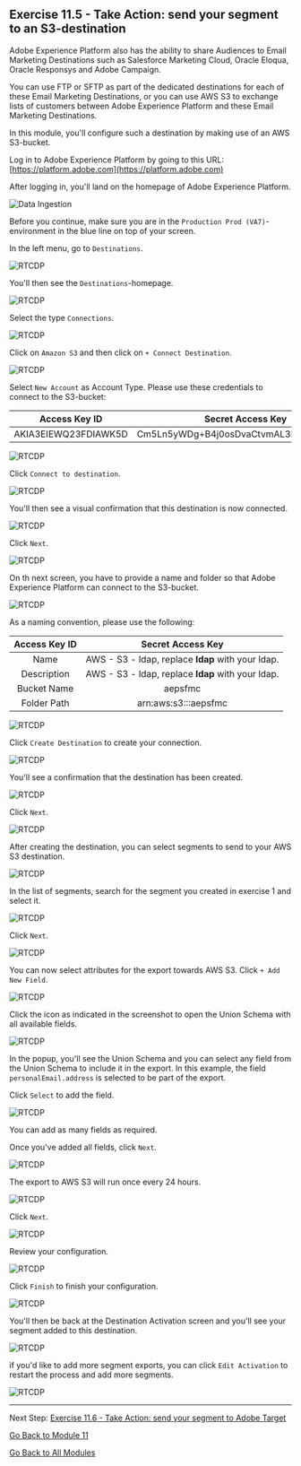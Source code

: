 ## Exercise 11.5 - Take Action: send your segment to an S3-destination

Adobe Experience Platform also has the ability to share Audiences to Email Marketing Destinations such as Salesforce Marketing Cloud, Oracle Eloqua, Oracle Responsys and Adobe Campaign.

You can use FTP or SFTP as part of the dedicated destinations for each of these Email Marketing Destinations, or you can use AWS S3 to exchange lists of customers between Adobe Experience Platform and these Email Marketing Destinations.

In this module, you'll configure such a destination by making use of an AWS S3-bucket.

Log in to Adobe Experience Platform by going to this URL: [https://platform.adobe.com](https://platform.adobe.com)

After logging in, you'll land on the homepage of Adobe Experience Platform.

![Data Ingestion](./images/home.png)

Before you continue, make sure you are in the ``Production Prod (VA7)``-environment in the blue line on top of your screen.

In the left menu, go to ``Destinations``.

![RTCDP](./images/rtcdpmenudest.png)

You'll then see the ``Destinations``-homepage.

![RTCDP](./images/rtcdp.png)

Select the type ``Connections``.

![RTCDP](./images/rtcdp2.png)

Click on ``Amazon S3`` and then click on ``+ Connect Destination``.

![RTCDP](./images/rtcdpsf.png)

Select ``New Account`` as Account Type. Please use these credentials to connect to the S3-bucket:

| Access Key ID             | Secret Access Key             |
|:-----------------------:| :-----------------------:| 
| AKIA3EIEWQ23FDIAWK5D |Cm5Ln5yWDg+B4j0osDvaCtvmAL3EdXAF38jiSfvo| 

![RTCDP](./images/rtcdpsfs3.png)

Click ``Connect to destination``.

![RTCDP](./images/rtcdpsfs3connect.png)

You'll then see a visual confirmation that this destination is now connected.

![RTCDP](./images/rtcdpsfs3connected.png)

Click ``Next``.

![RTCDP](./images/next.png)

On th next screen, you have to provide a name and folder so that Adobe Experience Platform can connect to the S3-bucket.

![RTCDP](./images/rtcdpsfs3connect1.png)

As a naming convention, please use the following:

| Access Key ID             | Secret Access Key             |
|:-----------------------:| :-----------------------:| 
| Name |AWS - S3 - ldap, replace **ldap** with your ldap.|
| Description |AWS - S3 - ldap, replace **ldap** with your ldap.| 
| Bucket Name |aepsfmc| 
| Folder Path |arn:aws:s3:::aepsfmc| 

![RTCDP](./images/rtcdpsfs3connect2.png)

Click ``Create Destination`` to create your connection.

![RTCDP](./images/rtcdpsfs3connect2create.png)

You'll see a confirmation that the destination has been created.

![RTCDP](./images/rtcdpsfs3connect2created.png)

Click ``Next``.

![RTCDP](./images/next.png)

After creating the destination, you can select segments to send to your AWS S3 destination.

![RTCDP](./images/rtcdpsfs3connect2created1.png)

In the list of segments, search for the segment you created in exercise 1 and select it.

![RTCDP](./images/s3a.png)

Click ``Next``.

![RTCDP](./images/s3b.png)

You can now select attributes for the export towards AWS S3. Click ``+ Add New Field``.

![RTCDP](./images/s3c.png)

Click the icon as indicated in the screenshot to open the Union Schema with all available fields.

![RTCDP](./images/s3d.png)

In the popup, you'll see the Union Schema and you can select any field from the Union Schema to include it in the export. In this example, the field ``personalEmail.address`` is selected to be part of the export. 

Click ``Select`` to add the field. 

![RTCDP](./images/s3e.png)

You can add as many fields as required.

Once you've added all fields, click ``Next``.

![RTCDP](./images/s3b.png)

The export to AWS S3 will run once every 24 hours.

![RTCDP](./images/s3f.png)
 
Click ``Next``.

![RTCDP](./images/s3b.png)

Review your configuration.

![RTCDP](./images/s3g.png)

Click ``Finish`` to finish your configuration.

![RTCDP](./images/s3i.png)

You'll then be back at the Destination Activation screen and you'll see your segment added to this destination.

![RTCDP](./images/s3j.png)

if you'd like to add more segment exports, you can click ``Edit Activation`` to restart the process and add more segments.

![RTCDP](./images/s3k.png)

---

Next Step: [Exercise 11.6 - Take Action: send your segment to Adobe Target](./ex6.md)

[Go Back to Module 11](./README.md)

[Go Back to All Modules](../../README.md)
